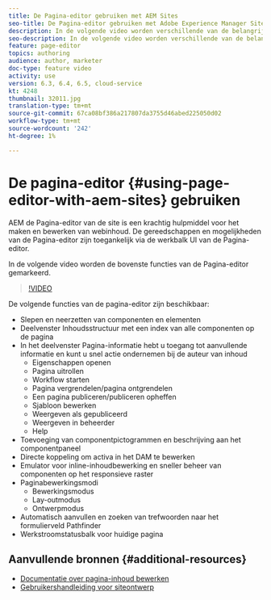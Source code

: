 ```yaml
---
title: De Pagina-editor gebruiken met AEM Sites
seo-title: De Pagina-editor gebruiken met Adobe Experience Manager Sites
description: In de volgende video worden verschillende van de belangrijkste functies van de Touch-UI Sites-editor in Adobe Experience Manager benadrukt.
seo-description: In de volgende video worden verschillende van de belangrijkste functies van de Touch-UI Sites-editor in Adobe Experience Manager benadrukt.
feature: page-editor
topics: authoring
audience: author, marketer
doc-type: feature video
activity: use
version: 6.3, 6.4, 6.5, cloud-service
kt: 4248
thumbnail: 32011.jpg
translation-type: tm+mt
source-git-commit: 67ca08bf386a217807da3755d46abed225050d02
workflow-type: tm+mt
source-wordcount: '242'
ht-degree: 1%

---
```



# De pagina-editor {#using-page-editor-with-aem-sites} gebruiken

AEM de Pagina-editor van de site is een krachtig hulpmiddel voor het maken en bewerken van webinhoud. De gereedschappen en mogelijkheden van de Pagina-editor zijn toegankelijk via de werkbalk UI van de Pagina-editor.

In de volgende video worden de bovenste functies van de Pagina-editor gemarkeerd.

>[!VIDEO](https://video.tv.adobe.com/v/32011?quality=12&learn=on)

De volgende functies van de pagina-editor zijn beschikbaar:

* Slepen en neerzetten van componenten en elementen
* Deelvenster Inhoudsstructuur met een index van alle componenten op de pagina
* In het deelvenster Pagina-informatie hebt u toegang tot aanvullende informatie en kunt u snel actie ondernemen bij de auteur van inhoud
   * Eigenschappen openen
   * Pagina uitrollen
   * Workflow starten
   * Pagina vergrendelen/pagina ontgrendelen
   * Een pagina publiceren/publiceren opheffen
   * Sjabloon bewerken
   * Weergeven als gepubliceerd
   * Weergeven in beheerder
   * Help
* Toevoeging van componentpictogrammen en beschrijving aan het componentpaneel
* Directe koppeling om activa in het DAM te bewerken
* Emulator voor inline-inhoudbewerking en sneller beheer van componenten op het responsieve raster
* Paginabewerkingsmodi
   * Bewerkingsmodus
   * Lay-outmodus
   * Ontwerpmodus
* Automatisch aanvullen en zoeken van trefwoorden naar het formulierveld Pathfinder
* Werkstroomstatusbalk voor huidige pagina

## Aanvullende bronnen {#additional-resources}

* [Documentatie over pagina-inhoud bewerken](https://docs.adobe.com/content/help/en/experience-manager-65/authoring/authoring/editing-content.html)
* [Gebruikershandleiding voor siteontwerp](https://docs.adobe.com/content/help/en/experience-manager-65/authoring/home.html)
